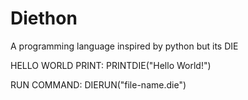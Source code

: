 # Diethon
A programming language inspired by python but its DIE


HELLO WORLD PRINT:
PRINTDIE("Hello World!")

RUN COMMAND:
DIERUN("file-name.die")
